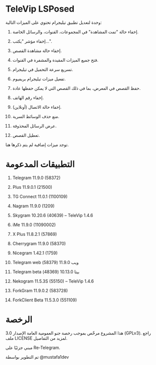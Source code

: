 # TeleVip LSPosed

وحدة لتعديل تطبيق تيليجرام تحتوي على الميزات التالية:

1. إخفاء حالة "تمت المشاهدة" في المجموعات، القنوات، والرسائل الخاصة.


2. إخفاء مؤشر "يكتب...".


3. إخفاء حالة مشاهدة القصص.


4. فتح جميع الميزات المقيدة والمشفرة في القنوات.


5. تسريع سرعة التحميل في تيليجرام.


6. تفعيل ميزات تيليجرام بريميوم.


7. حفظ القصص في المعرض، بما في ذلك القصص التي لا يمكن حفظها عادة.


8. إخفاء رقم الهاتف.


9. إخفاء حالة الاتصال (أونلاين).


10. منع حذف الوسائط السرية.


11. عرض الرسائل المحذوفة.


12. تعطيل القصص.



توجد ميزات إضافية لم يتم ذكرها هنا.

# التطبيقات المدعومة

1. Telegram 11.9.0 (58372)


2. Plus 11.9.0.1 (21500)


3. TG Connect 11.0.1 (1100109)


4. Nagram 11.9.0 (1209)


5. Skygram 10.20.6 (40639) – TeleVip 1.4.6


6. iMe 11.9.0 (11090002)


7. X Plus 11.8.2.1 (57869)


8. Cherrygram 11.9.0 (58370)


9. Nicegram 1.42.1 (1759)


10. Telegram web ويب 11.9.0 (58379)


11. Telegram beta بيتا 10.13.0 (48369)


12. Nekogram 11.5.3S (55150) – TeleVip 1.4.6


14. ForkGram 11.9.0.2 (583728)


15. ForkClient Beta 11.5.3.0 (551109)



# الرخصة

هذا المشروع مرخّص بموجب رخصة جنو العمومية العامة الإصدار 3.0 (GPLv3).
راجع ملف LICENSE لمزيد من التفاصيل.

مبني جزئيًا على Re-Telegram.

تم التطوير بواسطة @mustafa1dev